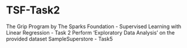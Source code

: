 # TSF-Task2
The Grip Program by The Sparks Foundation - Supervised Learning with Linear Regression - Task 2 
                                            Perform ‘Exploratory Data Analysis’ on the provided dataset SampleSuperstore - Task5
